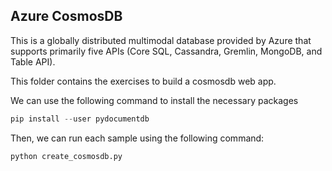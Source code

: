 ## Azure CosmosDB

This is a globally distributed multimodal database provided by Azure that supports primarily five APIs (Core SQL, Cassandra, Gremlin, MongoDB, and Table API).

This folder contains the exercises to build a cosmosdb web app.

We can use the following command to install the necessary packages

```python
pip install --user pydocumentdb
```

Then, we can run each sample using the following command:

```python
python create_cosmosdb.py
```